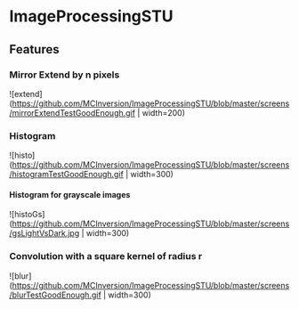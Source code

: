 # ImageProcessingSTU

## Features 

### Mirror Extend by n pixels
![extend](https://github.com/MCInversion/ImageProcessingSTU/blob/master/screens/mirrorExtendTestGoodEnough.gif | width=200)

### Histogram
![histo](https://github.com/MCInversion/ImageProcessingSTU/blob/master/screens/histogramTestGoodEnough.gif | width=300)

#### Histogram for grayscale images
![histoGs](https://github.com/MCInversion/ImageProcessingSTU/blob/master/screens/gsLightVsDark.jpg | width=300)

### Convolution with a square kernel of radius r
![blur](https://github.com/MCInversion/ImageProcessingSTU/blob/master/screens/blurTestGoodEnough.gif | width=300)
